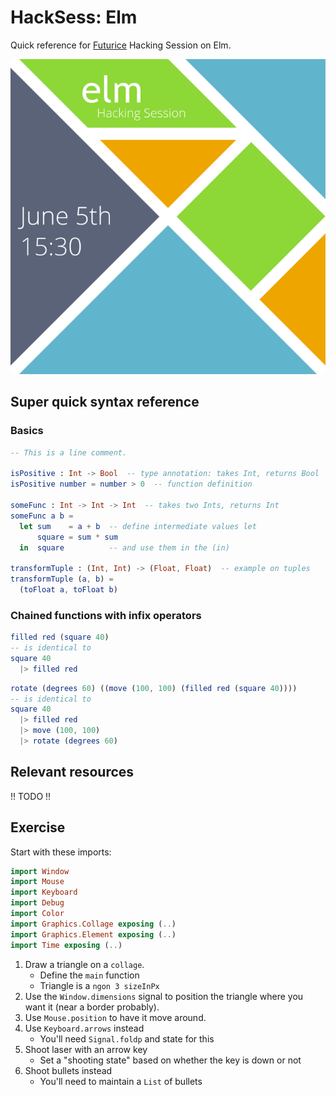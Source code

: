 # HackSess: Elm

Quick reference for [Futurice](http://www.futurice.com/) Hacking Session on Elm.

![](res/hacksess-elm.png)

## Super quick syntax reference

### Basics

```elm
-- This is a line comment.

isPositive : Int -> Bool  -- type annotation: takes Int, returns Bool
isPositive number = number > 0  -- function definition

someFunc : Int -> Int -> Int  -- takes two Ints, returns Int
someFunc a b =
  let sum    = a + b  -- define intermediate values let
      square = sum * sum
  in  square          -- and use them in the (in)

transformTuple : (Int, Int) -> (Float, Float)  -- example on tuples
transformTuple (a, b) =
  (toFloat a, toFloat b)
```

### Chained functions with infix operators

```elm
filled red (square 40)
-- is identical to
square 40
  |> filled red
```

```elm
rotate (degrees 60) ((move (100, 100) (filled red (square 40))))
-- is identical to
square 40
  |> filled red
  |> move (100, 100)
  |> rotate (degrees 60)
```

## Relevant resources
!! TODO !!

## Exercise

Start with these imports:
```elm
import Window
import Mouse
import Keyboard
import Debug
import Color
import Graphics.Collage exposing (..)
import Graphics.Element exposing (..)
import Time exposing (..)
```

1. Draw a triangle on a `collage`.
    - Define the `main` function
    - Triangle is a `ngon 3 sizeInPx`
2. Use the `Window.dimensions` signal to position the triangle where you want it (near a border probably).
3. Use `Mouse.position` to have it move around.
4. Use `Keyboard.arrows` instead
    - You'll need `Signal.foldp` and state for this
5. Shoot laser with an arrow key
    - Set a "shooting state" based on whether the key is down or not
6. Shoot bullets instead
    - You'll need to maintain a `List` of bullets


